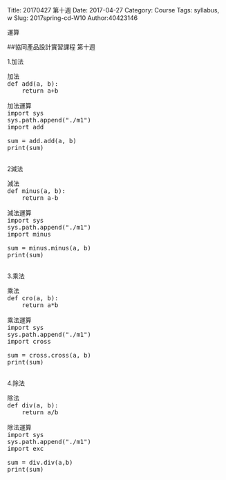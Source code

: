 Title: 20170427 第十週
Date: 2017-04-27
Category: Course
Tags: syllabus, w
Slug: 2017spring-cd-W10
Author:40423146

運算

<!-- PELICAN_END_SUMMARY -->

##協同產品設計實習課程 第十週

1.加法

<pre class="brush: python">
加法
def add(a, b):
    return a+b
 
加法運算  
import sys
sys.path.append("./m1")
import add

sum = add.add(a, b)
print(sum)

</pre>



2減法 

<pre class="brush: python">
減法
def minus(a, b):
    return a-b
 
減法運算  
import sys
sys.path.append("./m1")
import minus

sum = minus.minus(a, b)
print(sum)

</pre>



3.乘法 

<pre class="brush: python">
乘法
def cro(a, b):
    return a*b
 
乘法運算  
import sys
sys.path.append("./m1")
import cross

sum = cross.cross(a, b)
print(sum)

</pre>



4.除法

<pre class="brush: python">
除法
def div(a, b):
    return a/b
 
除法運算  
import sys
sys.path.append("./m1")
import exc 

sum = div.div(a,b)
print(sum)

</pre>


  


<!-- 導入 Brython 標準程式庫 -->
<script src="../data/brython.js"></script>
<!-- <script src="../data/brython_stdlib"></script>-->
 
<!-- 啟動 Brython -->
<script>
window.onload=function(){
// 設定 data/py 為共用程式路徑
brython({debug:1, pythonpath:['./../data/py']});
}
</script>
 
<!-- 以下實際利用  Brython 畫四連桿 trace point 路徑-->
<div id="container" width="600" height="400"></div>
 
<script type="text/python3">
from browser import document as doc
from browser import html
import math
container = doc['container']
degree = math.pi/180
a = input('give me a')
container<=str(math.cos(60*degree)+float(a))

